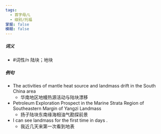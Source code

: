 ```yaml
---
tags:
  - 首字母/L
  - 级别/托福
掌握: false
模糊: false
---
```

##### 词义
- #词性/n  陆块；地块
##### 例句
- The activities of mantle heat source and landmass drift in the South China area
	- 华南地区地幔热源活动与陆块漂移
- Petroleum Exploration Prospect in the Marine Strata Region of Southeastern Margin of Yangzi Landmass
	- 扬子陆块东南缘海相油气勘探前景
- I can see landmass for the first time in days .
	- 我近几天来第一次看到地表
